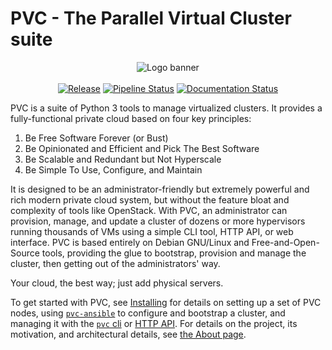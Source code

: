 # PVC - The Parallel Virtual Cluster suite

<p align="center">
<img alt="Logo banner" src="https://git.bonifacelabs.ca/uploads/-/system/project/avatar/135/pvc_logo.png"/>
<br/><br/>
<a href="https://github.com/joshuaboniface/pvc"><img alt="Release" src="https://img.shields.io/github/release/joshuaboniface/pvc.svg"/></a>
<a href="https://git.bonifacelabs.ca/bonifacelabs/pvc/pipelines"><img alt="Pipeline Status" src="https://git.bonifacelabs.ca/bonifacelabs/pvc/badges/master/pipeline.svg"/></a>
<a href="https://parallelvirtualcluster.readthedocs.io/en/latest/?badge=latest"><img alt="Documentation Status" src="https://readthedocs.org/projects/parallelvirtualcluster/badge/?version=latest"/></a>
</p>

PVC is a suite of Python 3 tools to manage virtualized clusters. It provides a fully-functional private cloud based on four key principles:

1. Be Free Software Forever (or Bust)
2. Be Opinionated and Efficient and Pick The Best Software
3. Be Scalable and Redundant but Not Hyperscale
4. Be Simple To Use, Configure, and Maintain

It is designed to be an administrator-friendly but extremely powerful and rich modern private cloud system, but without the feature bloat and complexity of tools like OpenStack. With PVC, an administrator can provision, manage, and update a cluster of dozens or more hypervisors running thousands of VMs using a simple CLI tool, HTTP API, or web interface. PVC is based entirely on Debian GNU/Linux and Free-and-Open-Source tools, providing the glue to bootstrap, provision and manage the cluster, then getting out of the administrators' way.

Your cloud, the best way; just add physical servers.

To get started with PVC, see [Installing](/installing) for details on setting up a set of PVC nodes, using [`pvc-ansible`](/manuals/ansible) to configure and bootstrap a cluster, and managing it with the [`pvc` cli](/manuals/cli) or [HTTP API](/manuals/api). For details on the project, its motivation, and architectural details, see [the About page](/about).

